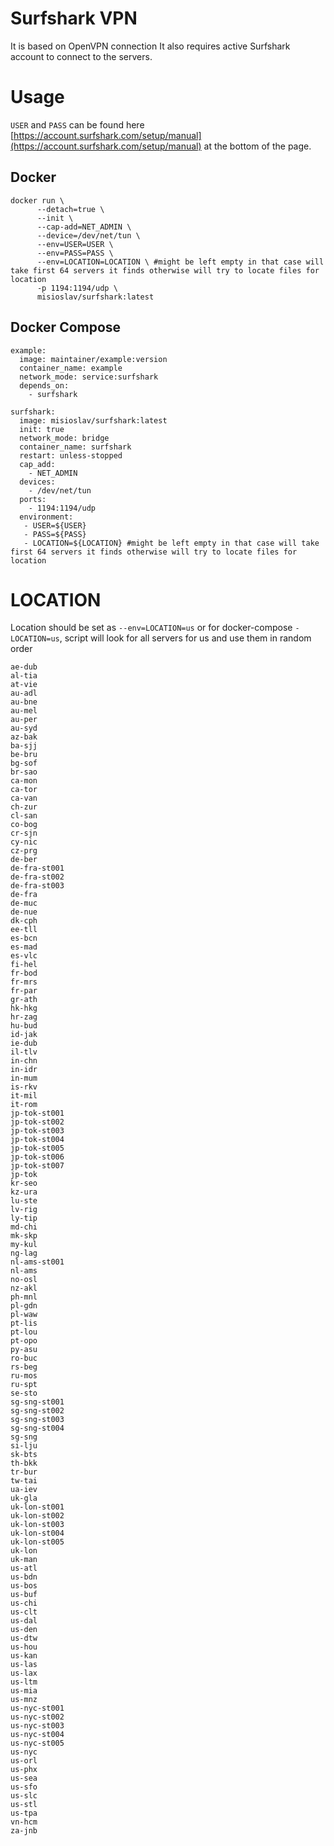 # Surfshark VPN

It is based on OpenVPN connection
It also requires active Surfshark account to connect to the servers.
# Usage

`USER` and `PASS` can be found here [https://account.surfshark.com/setup/manual](https://account.surfshark.com/setup/manual) at the bottom of the page.

## Docker

```
docker run \
	  --detach=true \
	  --init \
	  --cap-add=NET_ADMIN \
	  --device=/dev/net/tun \
	  --env=USER=USER \
	  --env=PASS=PASS \
	  --env=LOCATION=LOCATION \ #might be left empty in that case will take first 64 servers it finds otherwise will try to locate files for location
	  -p 1194:1194/udp \
	  misioslav/surfshark:latest
```
## Docker Compose
```
example:
  image: maintainer/example:version
  container_name: example
  network_mode: service:surfshark
  depends_on:
    - surfshark

surfshark:
  image: misioslav/surfshark:latest
  init: true
  network_mode: bridge
  container_name: surfshark
  restart: unless-stopped
  cap_add:
    - NET_ADMIN
  devices:
    - /dev/net/tun
  ports:
    - 1194:1194/udp
  environment:
   - USER=${USER}
   - PASS=${PASS}
   - LOCATION=${LOCATION} #might be left empty in that case will take first 64 servers it finds otherwise will try to locate files for location
```
# LOCATION
Location should be set as `--env=LOCATION=us` or for docker-compose `- LOCATION=us`, script will look for all servers for us and use them in random order

```
ae-dub
al-tia
at-vie
au-adl
au-bne
au-mel
au-per
au-syd
az-bak
ba-sjj
be-bru
bg-sof
br-sao
ca-mon
ca-tor
ca-van
ch-zur
cl-san
co-bog
cr-sjn
cy-nic
cz-prg
de-ber
de-fra-st001
de-fra-st002
de-fra-st003
de-fra
de-muc
de-nue
dk-cph
ee-tll
es-bcn
es-mad
es-vlc
fi-hel
fr-bod
fr-mrs
fr-par
gr-ath
hk-hkg
hr-zag
hu-bud
id-jak
ie-dub
il-tlv
in-chn
in-idr
in-mum
is-rkv
it-mil
it-rom
jp-tok-st001
jp-tok-st002
jp-tok-st003
jp-tok-st004
jp-tok-st005
jp-tok-st006
jp-tok-st007
jp-tok
kr-seo
kz-ura
lu-ste
lv-rig
ly-tip
md-chi
mk-skp
my-kul
ng-lag
nl-ams-st001
nl-ams
no-osl
nz-akl
ph-mnl
pl-gdn
pl-waw
pt-lis
pt-lou
pt-opo
py-asu
ro-buc
rs-beg
ru-mos
ru-spt
se-sto
sg-sng-st001
sg-sng-st002
sg-sng-st003
sg-sng-st004
sg-sng
si-lju
sk-bts
th-bkk
tr-bur
tw-tai
ua-iev
uk-gla
uk-lon-st001
uk-lon-st002
uk-lon-st003
uk-lon-st004
uk-lon-st005
uk-lon
uk-man
us-atl
us-bdn
us-bos
us-buf
us-chi
us-clt
us-dal
us-den
us-dtw
us-hou
us-kan
us-las
us-lax
us-ltm
us-mia
us-mnz
us-nyc-st001
us-nyc-st002
us-nyc-st003
us-nyc-st004
us-nyc-st005
us-nyc
us-orl
us-phx
us-sea
us-sfo
us-slc
us-stl
us-tpa
vn-hcm
za-jnb
```
